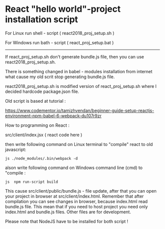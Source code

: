 # React "hello world"-project installation script


For Linux run shell - script ( react2018_proj_setup.sh )

For Windows run bath - script ( react_proj_setup.bat ) 



------------------------------------------------------------------------------------------------------------------------

If react_proj_setup.sh don't generate bundle.js file, then you can use react2018_proj_setup.sh.

There is something changed in babel - modules installation from internet what cause my old scrit stop generating bundle.js file.

 react2018_proj_setup.sh is modified version of react_proj_setup.sh where I decided hardcode package.json file.

 Old script is based at tutorial :

https://www.codementor.io/tamizhvendan/beginner-guide-setup-reactjs-environment-npm-babel-6-webpack-du107r9zr



How to programming on React :

src/client/index.jsx  ( react code here )

then write following command on Linux terminal to "compile" react to old javascript:

 ```js ./node_modules/.bin/webpack -d  ```

alson write following command on Windows command line (cmd) to "compile :

```js  npm run-script build  ```

This cause src/client/public/bundle.js - file update, after that you can open your project in browser at src/client/index.html.
Remember that after compilation you can see changes in browser, because index.html read bundle.js file. This mean that if you need
to host project you need only index.html and bundle.js files. Other files are for development.


Please note that NodeJS have to be installed for both script !




